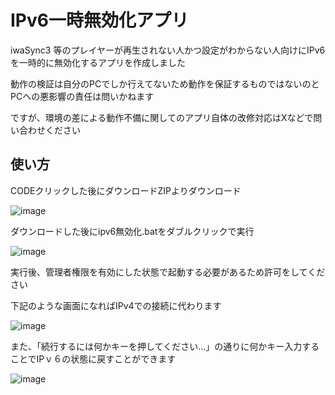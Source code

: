 # IPv6一時無効化アプリ
iwaSync3 等のプレイヤーが再生されない人かつ設定がわからない人向けにIPv6を一時的に無効化するアプリを作成しました

動作の検証は自分のPCでしか行えてないため動作を保証するものではないのとPCへの悪影響の責任は問いかねます

ですが、環境の差による動作不備に関してのアプリ自体の改修対応はXなどで問い合わせください

## 使い方
CODEクリックした後にダウンロードZIPよりダウンロード

![image](https://github.com/user-attachments/assets/3c0f6d4d-a24c-41ac-9603-758a7d54b201)


ダウンロードした後にipv6無効化.batをダブルクリックで実行

![image](https://github.com/user-attachments/assets/8b9b1616-17e4-48cb-913d-e9ebdbac1901)

実行後、管理者権限を有効にした状態で起動する必要があるため許可をしてください

下記のような画面になればIPv4での接続に代わります

![image](https://github.com/user-attachments/assets/a5a81a84-5f37-43c7-a1a2-99e36c4e30d5)



また、「続行するには何かキーを押してください...」の通りに何かキー入力することでIPｖ６の状態に戻すことができます

![image](https://github.com/user-attachments/assets/513c2bd0-a281-48f4-84b3-20ea1de961a3)
